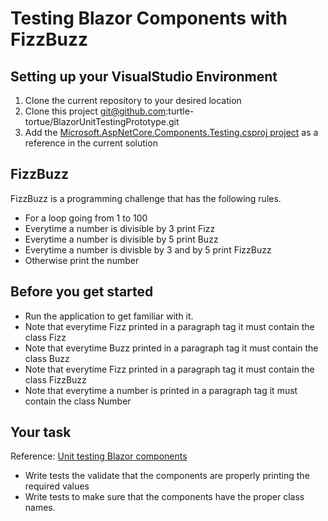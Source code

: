 # Testing Blazor Components with FizzBuzz 
## Setting up your VisualStudio Environment
1. Clone the current repository to your desired location
2. Clone this project git@github.com:turtle-tortue/BlazorUnitTestingPrototype.git
3. Add the [Microsoft.AspNetCore.Components.Testing.csproj project](https://github.com/turtle-tortue/BlazorUnitTestingPrototype) as a reference in the current solution

## FizzBuzz
FizzBuzz is a programming challenge that has the following rules.
- For a loop going from 1 to 100
- Everytime a number is divisible by 3 print Fizz
- Everytime a number is divisible by 5 print Buzz
- Everytime a number is divisble by 3 and by 5 print FizzBuzz
- Otherwise print the number

## Before you get started
- Run the application to get familiar with it.
- Note that everytime Fizz printed in a paragraph tag it must contain the class Fizz
- Note that everytime Buzz printed in a paragraph tag it must contain the class Buzz
- Note that everytime Fizz printed in a paragraph tag it must contain the class FizzBuzz
- Note that everytime a number is printed in a paragraph tag it must contain the class Number

## Your task
Reference: [Unit testing Blazor components](https://blog.stevensanderson.com/2019/08/29/blazor-unit-testing-prototype/)
- Write tests the validate that the components are properly printing the required values
- Write tests to make sure that the components have the proper class names.
